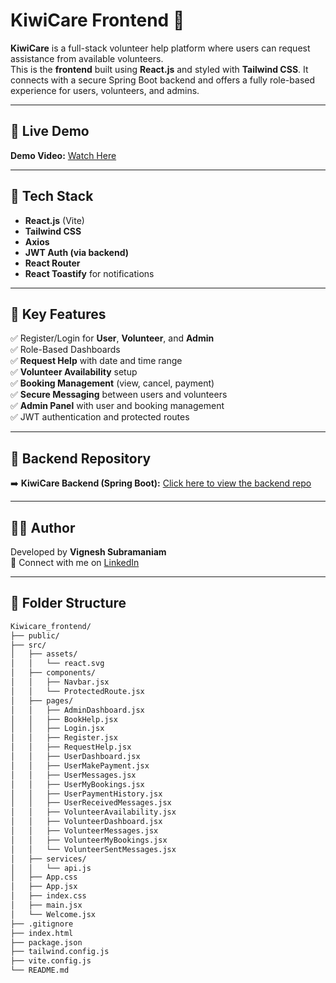 # KiwiCare Frontend 🥝

**KiwiCare** is a full-stack volunteer help platform where users can request assistance from available volunteers.  
This is the **frontend** built using **React.js** and styled with **Tailwind CSS**. It connects with a secure Spring Boot backend and offers a fully role-based experience for users, volunteers, and admins.

---

## 🎥 Live Demo

**Demo Video:** [Watch Here](https://your-video-link)  

---

## 🚀 Tech Stack

- **React.js** (Vite)
- **Tailwind CSS**
- **Axios**
- **JWT Auth (via backend)**
- **React Router**
- **React Toastify** for notifications

---

## 🧩 Key Features

✅ Register/Login for **User**, **Volunteer**, and **Admin**  
✅ Role-Based Dashboards  
✅ **Request Help** with date and time range  
✅ **Volunteer Availability** setup  
✅ **Booking Management** (view, cancel, payment)  
✅ **Secure Messaging** between users and volunteers  
✅ **Admin Panel** with user and booking management  
✅ JWT authentication and protected routes

---

## 🔗 Backend Repository

➡️ **KiwiCare Backend (Spring Boot):** [Click here to view the backend repo](https://github.com/Vigneh-sd/Backend_Kiwicare.git)

---

## 👨‍💻 Author

Developed by **Vignesh Subramaniam**  
📧 Connect with me on [LinkedIn](https://www.linkedin.com/in/vigneshsubramaniam07/)


---

## 📁 Folder Structure

```bash
Kiwicare_frontend/
├── public/
├── src/
│   ├── assets/
│   │   └── react.svg
│   ├── components/
│   │   ├── Navbar.jsx
│   │   └── ProtectedRoute.jsx
│   ├── pages/
│   │   ├── AdminDashboard.jsx
│   │   ├── BookHelp.jsx
│   │   ├── Login.jsx
│   │   ├── Register.jsx
│   │   ├── RequestHelp.jsx
│   │   ├── UserDashboard.jsx
│   │   ├── UserMakePayment.jsx
│   │   ├── UserMessages.jsx
│   │   ├── UserMyBookings.jsx
│   │   ├── UserPaymentHistory.jsx
│   │   ├── UserReceivedMessages.jsx
│   │   ├── VolunteerAvailability.jsx
│   │   ├── VolunteerDashboard.jsx
│   │   ├── VolunteerMessages.jsx
│   │   ├── VolunteerMyBookings.jsx
│   │   └── VolunteerSentMessages.jsx
│   ├── services/
│   │   └── api.js
│   ├── App.css
│   ├── App.jsx
│   ├── index.css
│   ├── main.jsx
│   └── Welcome.jsx
├── .gitignore
├── index.html
├── package.json
├── tailwind.config.js
├── vite.config.js
└── README.md



 








